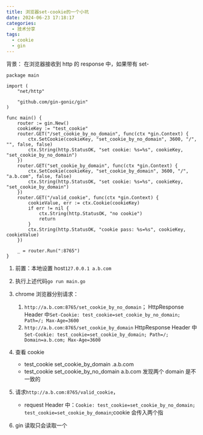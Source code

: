 ```yaml
---
title: 浏览器set-cookie的一个小坑
date: 2024-06-23 17:18:17
categories:
  - 技术分享
tags:
  - cookie
  - gin
---
```


背景：
在浏览器接收到 http 的 response 中，如果带有 set-

```code=go
package main

import (
	"net/http"

	"github.com/gin-gonic/gin"
)

func main() {
	router := gin.New()
	cookieKey := "test_cookie"
	router.GET("/set_cookie_by_no_domain", func(ctx *gin.Context) {
		ctx.SetCookie(cookieKey, "set_cookie_by_no_domain", 3600, "/", "", false, false)
		ctx.String(http.StatusOK, "set cookie: %s=%s", cookieKey, "set_cookie_by_no_domain")
	})
	router.GET("set_cookie_by_domain", func(ctx *gin.Context) {
		ctx.SetCookie(cookieKey, "set_cookie_by_domain", 3600, "/", "a.b.com", false, false)
		ctx.String(http.StatusOK, "set cookie: %s=%s", cookieKey, "set_cookie_by_domain")
	})
	router.GET("/valid_cookie", func(ctx *gin.Context) {
		cookieValue, err := ctx.Cookie(cookieKey)
		if err != nil {
			ctx.String(http.StatusOK, "no cookie")
			return
		}
		ctx.String(http.StatusOK, "cookie pass: %s=%s", cookieKey, cookieValue)
	})

	_ = router.Run(":8765")
}
```

1. 前置：本地设置 host`127.0.0.1 a.b.com`

2. 执行上述代码`go run main.go`

3. chrome 浏览器分别请求：

   1. `http://a.b.com:8765/set_cookie_by_no_domain`； HttpResponse Header 中`Set-Cookie:
test_cookie=set_cookie_by_no_domain; Path=/; Max-Age=3600`
   2. `http://a.b.com:8765/set_cookie_by_domain`
      HttpResponse Header 中`Set-Cookie:
test_cookie=set_cookie_by_domain; Path=/; Domain=a.b.com; Max-Age=3600`

4. 查看 cookie
   - test_cookie set_cookie_by_domain .a.b.com
   - test_cookie set_cookie_by_no_domain a.b.com
     发现两个 domain 是不一致的
5. 请求`http://a.b.com:8765/valid_cookie`，

   - request Header 中：`Cookie:
test_cookie=set_cookie_by_no_domain; test_cookie=set_cookie_by_domain`;cookie 会传入两个指

6. gin 读取只会读取一个
